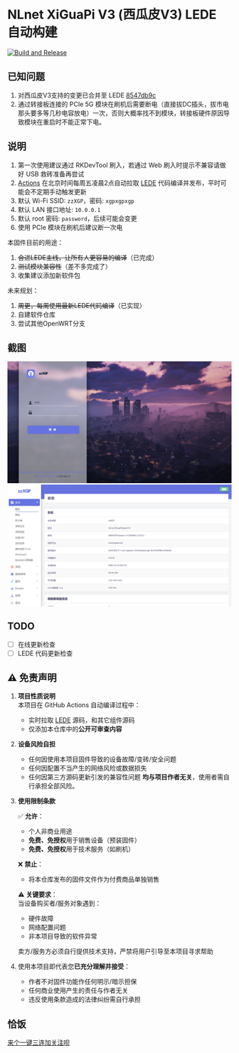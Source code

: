 # NLnet XiGuaPi V3 (西瓜皮V3) LEDE 自动构建

[![Build and Release](https://github.com/moexihe/lede-xgp-auto-build/actions/workflows/build.yml/badge.svg)](https://github.com/moexihe/lede-xgp-auto-build/actions/workflows/build.yml)

## 已知问题

1. 对西瓜皮V3支持的变更已合并至 LEDE [8547db9c](https://github.com/coolsnowwolf/lede/commit/8547db9c25d697d9d966f8f8e91c6a74066ff243)
2. 通过转接板连接的 PCIe 5G 模块在刷机后需要断电（直接拔DC插头，拔市电那头要多等几秒电容放电）一次，否则大概率找不到模块，转接板硬件原因导致模块在重启时不能正常下电。

## 说明

1. 第一次使用建议通过 RKDevTool 刷入，若通过 Web 刷入时提示不兼容请做好 USB 救砖准备再尝试
2. [Actions](https://github.com/zzzz0317/lede-xgp-auto-build/blob/main/.github/workflows/build.yml) 在北京时间每周五凌晨2点自动拉取 [LEDE](https://github.com/coolsnowwolf/lede) 代码编译并发布，平时可能会不定期手动触发更新
3. 默认 Wi-Fi SSID: `zzXGP`，密码: `xgpxgpxgp`
4. 默认 LAN 接口地址: `10.0.0.1`
5. 默认 root 密码: `password`，后续可能会变更
6. 使用 PCIe 模块在刷机后建议断一次电

本固件目前的用途：

1. ~~合进LEDE主线，让所有人更容易的编译~~（已完成）
2. ~~测试模块兼容性~~（差不多完成了）
3. 收集建议添加新软件包

未来规划：

1. ~~周更，每周使用最新LEDE代码编译~~（已实现）
2. 自建软件仓库
3. 尝试其他OpenWRT分支

## 截图

![PC 登录](screenshot/pc-login.png)
![PC 主界面](screenshot/pc-main.png)

## TODO

* [ ] 在线更新检查
* [ ] LEDE 代码更新检查

## ⚠️ 免责声明

1. **项目性质说明**  
   本项目在 GitHub Actions 自动编译过程中：
   - 实时拉取 [LEDE](https://github.com/coolsnowwolf/lede) 源码，和其它组件源码
   - 仅添加本仓库中的**公开可审查内容**

2. **设备风险自担**  
   - 任何因使用本项目固件导致的设备故障/变砖/安全问题
   - 任何因配置不当产生的网络风险或数据损失
   - 任何因第三方源码更新引发的兼容性问题
   **均与项目作者无关**，使用者需自行承担全部风险。

3. **使用限制条款**  

   ✅ **允许**：
   - 个人非商业用途
   - **免费、免授权**用于销售设备（预装固件）
   - **免费、免授权**用于技术服务（如刷机）

   ❌ **禁止**：
   - 将本仓库发布的固件文件作为付费商品单独销售

   ⚠️ **关键要求**：  
   当设备购买者/服务对象遇到：
   - 硬件故障
   - 网络配置问题
   - 非本项目导致的软件异常

   卖方/服务方必须自行提供技术支持，严禁将用户引导至本项目寻求帮助

4. 使用本项目即代表您**已充分理解并接受**：

    - 作者不对固件功能作任何明示/暗示担保
    - 任何商业使用产生的责任与作者无关
    - 违反使用条款造成的法律纠纷需自行承担

## 恰饭

[来个一键三连加关注呗](https://www.bilibili.com/video/BV1dU31ziEQf/)

